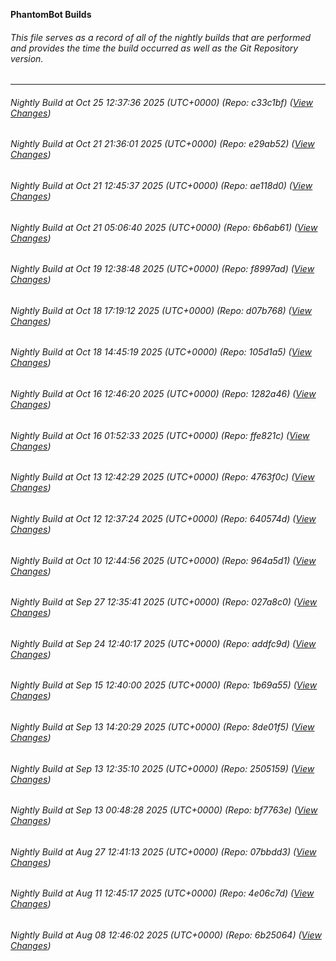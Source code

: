 **PhantomBot Builds**

###### This file serves as a record of all of the nightly builds that are performed and provides the time the build occurred as well as the Git Repository version.
-------------------------------------------------------------------------------------------------------------
###### Nightly Build at Oct 25 12:37:36 2025 (UTC+0000) (Repo: c33c1bf) ([View Changes](https://github.com/PhantomBot/PhantomBot/compare/e29ab52...c33c1bf))
###### Nightly Build at Oct 21 21:36:01 2025 (UTC+0000) (Repo: e29ab52) ([View Changes](https://github.com/PhantomBot/PhantomBot/compare/ae118d0...e29ab52))
###### Nightly Build at Oct 21 12:45:37 2025 (UTC+0000) (Repo: ae118d0) ([View Changes](https://github.com/PhantomBot/PhantomBot/compare/6b6ab61...ae118d0))
###### Nightly Build at Oct 21 05:06:40 2025 (UTC+0000) (Repo: 6b6ab61) ([View Changes](https://github.com/PhantomBot/PhantomBot/compare/f8997ad...6b6ab61))
###### Nightly Build at Oct 19 12:38:48 2025 (UTC+0000) (Repo: f8997ad) ([View Changes](https://github.com/PhantomBot/PhantomBot/compare/d07b768...f8997ad))
###### Nightly Build at Oct 18 17:19:12 2025 (UTC+0000) (Repo: d07b768) ([View Changes](https://github.com/PhantomBot/PhantomBot/compare/105d1a5...d07b768))
###### Nightly Build at Oct 18 14:45:19 2025 (UTC+0000) (Repo: 105d1a5) ([View Changes](https://github.com/PhantomBot/PhantomBot/compare/1282a46...105d1a5))
###### Nightly Build at Oct 16 12:46:20 2025 (UTC+0000) (Repo: 1282a46) ([View Changes](https://github.com/PhantomBot/PhantomBot/compare/ffe821c...1282a46))
###### Nightly Build at Oct 16 01:52:33 2025 (UTC+0000) (Repo: ffe821c) ([View Changes](https://github.com/PhantomBot/PhantomBot/compare/4763f0c...ffe821c))
###### Nightly Build at Oct 13 12:42:29 2025 (UTC+0000) (Repo: 4763f0c) ([View Changes](https://github.com/PhantomBot/PhantomBot/compare/640574d...4763f0c))
###### Nightly Build at Oct 12 12:37:24 2025 (UTC+0000) (Repo: 640574d) ([View Changes](https://github.com/PhantomBot/PhantomBot/compare/964a5d1...640574d))
###### Nightly Build at Oct 10 12:44:56 2025 (UTC+0000) (Repo: 964a5d1) ([View Changes](https://github.com/PhantomBot/PhantomBot/compare/027a8c0...964a5d1))
###### Nightly Build at Sep 27 12:35:41 2025 (UTC+0000) (Repo: 027a8c0) ([View Changes](https://github.com/PhantomBot/PhantomBot/compare/addfc9d...027a8c0))
###### Nightly Build at Sep 24 12:40:17 2025 (UTC+0000) (Repo: addfc9d) ([View Changes](https://github.com/PhantomBot/PhantomBot/compare/1b69a55...addfc9d))
###### Nightly Build at Sep 15 12:40:00 2025 (UTC+0000) (Repo: 1b69a55) ([View Changes](https://github.com/PhantomBot/PhantomBot/compare/8de01f5...1b69a55))
###### Nightly Build at Sep 13 14:20:29 2025 (UTC+0000) (Repo: 8de01f5) ([View Changes](https://github.com/PhantomBot/PhantomBot/compare/2505159...8de01f5))
###### Nightly Build at Sep 13 12:35:10 2025 (UTC+0000) (Repo: 2505159) ([View Changes](https://github.com/PhantomBot/PhantomBot/compare/bf7763e...2505159))
###### Nightly Build at Sep 13 00:48:28 2025 (UTC+0000) (Repo: bf7763e) ([View Changes](https://github.com/PhantomBot/PhantomBot/compare/07bbdd3...bf7763e))
###### Nightly Build at Aug 27 12:41:13 2025 (UTC+0000) (Repo: 07bbdd3) ([View Changes](https://github.com/PhantomBot/PhantomBot/compare/4e06c7d...07bbdd3))
###### Nightly Build at Aug 11 12:45:17 2025 (UTC+0000) (Repo: 4e06c7d) ([View Changes](https://github.com/PhantomBot/PhantomBot/compare/6b25064...4e06c7d))
###### Nightly Build at Aug 08 12:46:02 2025 (UTC+0000) (Repo: 6b25064) ([View Changes](https://github.com/PhantomBot/PhantomBot/compare/b4bd0a8...6b25064))
